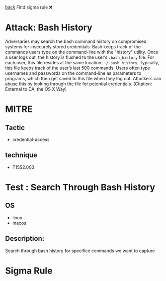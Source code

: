 
[back](../index.md)
Find sigma rule :x: 

# Attack: Bash History 

Adversaries may search the bash command history on compromised systems for insecurely stored credentials. Bash keeps track of the commands users type on the command-line with the "history" utility. Once a user logs out, the history is flushed to the user’s <code>.bash_history</code> file. For each user, this file resides at the same location: <code>~/.bash_history</code>. Typically, this file keeps track of the user’s last 500 commands. Users often type usernames and passwords on the command-line as parameters to programs, which then get saved to this file when they log out. Attackers can abuse this by looking through the file for potential credentials. (Citation: External to DA, the OS X Way)

# MITRE
## Tactic
  - credential-access


## technique
  - T1552.003


# Test : Search Through Bash History
## OS
  - linux
  - macos


## Description:
Search through bash history for specifice commands we want to capture


# Sigma Rule


